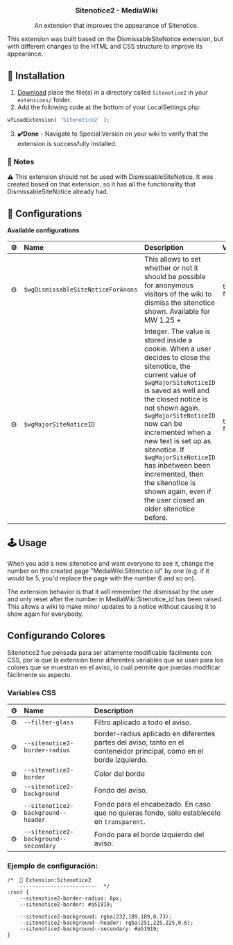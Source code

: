 <div align="center">
<h3>
Sitenotice2 - MediaWiki
</h3>
<p>An extension that improves the appearance of Sitenotice.</p>
</div>

<div align="left">
This extension was built based on the DismissableSiteNotice extension, but with different changes to the HTML and CSS structure to improve its appearance.
</div>

## 🚀 Installation
1. [Download](https://github.com/DarkGames26/mediawiki-extensions-Sitenotice2/archive/refs/heads/main.zip) place the file(s) in a directory called `Sitenotice2` in your `extensions/` folder.
2. Add the following code at the bottom of your LocalSettings.php:
```php
wfLoadExtension( 'Sitenotice2' );
```
3. **✔️Done** - Navigate to Special:Version on your wiki to verify that the extension is successfully installed.

### 👀 Notes
⚠️ This extension should not be used with DismissableSiteNotice. It was created based on that extension, so it has all the functionality that DismissableSiteNotice already had.

## 🧞 Configurations
**Available configurations**

| ⚙️ | Name | Description | Values | Default
:--- | :--- | :--- | :--- | :---
| ⚙️ | `$wgDismissableSiteNoticeForAnons` | This allows to set whether or not it should be possible for anonymous visitors of the wiki to dismiss the sitenotice shown. Available for MW 1.25 + | `true` or `false` | `true`
| ⚙️ | `$wgMajorSiteNoticeID` | Integer. The value is stored inside a cookie. When a user decides to close the sitenotice, the current value of `$wgMajorSiteNoticeID` is saved as well and the closed notice is not shown again. `$wgMajorSiteNoticeID` now can be incremented when a new text is set up as sitenotice. If `$wgMajorSiteNoticeID` has inbetween been incremented, then the sitenotice is shown again, even if the user closed an older sitenotice before. | `true` or `false` | `0`

## 🕹️ Usage
When you add a new sitenotice and want everyone to see it, change the number on the created page "MediaWiki:Sitenotice id" by one (e.g. if it would be 5, you'd replace the page with the number 6 and so on).

The extension behavior is that it will remember the dismissal by the user and only reset after the number in MediaWiki:Sitenotice_id has been raised. This allows a wiki to make minor updates to a notice without causing it to show again for everybody.

## Configurando Colores
Sitenotice2 fue pensada para ser altamente modificable fácilmente con CSS, por lo que la extensión tiene diferentes variables que se usan para los colores que se muestran en el aviso, lo cuál permite que puedas modificar fácilmente su aspecto.

### Variables CSS
| ⚙️ | Name | Description
:--- | :--- | :---
| ⚙️ | `--filter-glass` | Filtro aplicado a todo el aviso.
| ⚙️ | `--sitenotice2-border-radius` | border-radius aplicado en diferentes partes del aviso, tanto en el conteneidor principal, como en el borde izquierdo.
| ⚙️ | `--sitenotice2-border` | Color del borde
| ⚙️ | `--sitenotice2-background`  | Fondo del aviso.
| ⚙️ | `--sitenotice2-background--header` | Fondo para el encabezado. En caso que no quieras fondo, solo establecelo en `transparent`.
| ⚙️ | `--sitenotice2-background--secondary`  | Fondo para el borde izquierdo del aviso.


### Ejemplo de configuración:
```
/*  🎨 Extension:Sitenotice2 
    -------------------------  */
:root {
	--sitenotice2-border-radius: 6px;
	--sitenotice2-border: #a51919;

	--sitenotice2-background: rgba(232,189,189,0.73);
	--sitenotice2-background--header: rgba(251,225,225,0.6);
	--sitenotice2-background--secondary: #a51919;
}
```
